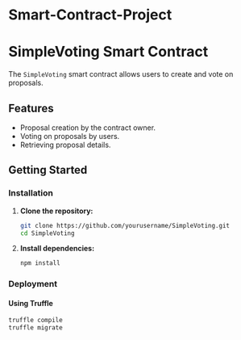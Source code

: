 # Smart-Contract-Project

# SimpleVoting Smart Contract

The `SimpleVoting` smart contract allows users to create and vote on proposals.

## Features

- Proposal creation by the contract owner.
- Voting on proposals by users.
- Retrieving proposal details.

## Getting Started

### Installation

1. **Clone the repository:**

    ```sh
    git clone https://github.com/yourusername/SimpleVoting.git
    cd SimpleVoting
    ```

2. **Install dependencies:**

    ```sh
    npm install
    ```

### Deployment

#### Using Truffle

```sh
truffle compile
truffle migrate
